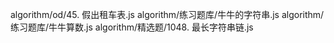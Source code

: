 algorithm/od/45. 假出租车表.js
algorithm/练习题库/牛牛的字符串.js
algorithm/练习题库/牛牛算数.js
algorithm/精选题/1048. 最长字符串链.js